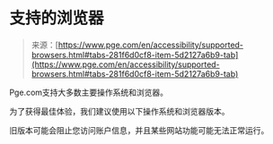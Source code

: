 <!--yml

category: 未分类

date: 2024-05-27 15:03:08

-->

# 支持的浏览器

> 来源：[https://www.pge.com/en/accessibility/supported-browsers.html#tabs-281f6d0cf8-item-5d2127a6b9-tab](https://www.pge.com/en/accessibility/supported-browsers.html#tabs-281f6d0cf8-item-5d2127a6b9-tab)

Pge.com支持大多数主要操作系统和浏览器。

为了获得最佳体验，我们建议使用以下操作系统和浏览器版本。

旧版本可能会阻止您访问账户信息，并且某些网站功能可能无法正常运行。
